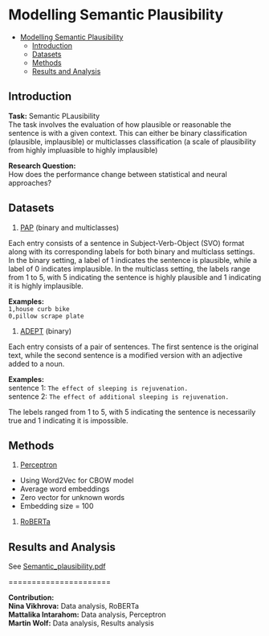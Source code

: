 # Modelling Semantic Plausibility

- [Modelling Semantic Plausibility](#modelling-semantic-plausibility)
  - [Introduction](#introduction)
  - [Datasets](#datasets)
  - [Methods](#methods)
  - [Results and Analysis](#results-and-analysis)



## Introduction
**Task:** Semantic PLausibility \
The task involves the evaluation of how plausible or reasonable the sentence is with a given context. This can either be binary classification (plausible, implausible) or multiclasses classification (a scale of plausibility from highly impluasible to highly implausible)


**Research Question:** \
How does the performance change between statistical and neural approaches?

## Datasets
1. [PAP](https://github.com/AnneroseEichel/PAP) (binary and multiclasses)


Each entry consists of a sentence in Subject-Verb-Object (SVO) format along with its corresponding labels for both binary and multiclass settings. In the binary setting, a label of 1 indicates the sentence is plausible, while a label of 0 indicates implausible. In the multiclass setting, the labels range from 1 to 5, with 5 indicating the sentence is highly plausible and 1 indicating it is highly implausible.

**Examples:** \
`1,house curb bike` \
`0,pillow scrape plate`

1. [ADEPT](https://aclanthology.org/2021.acl-long.553/) (binary)

Each entry consists of a pair of sentences. The first sentence is the original text, while the second sentence is a modified version with an adjective added to a noun. 

**Examples:** \
sentence 1: `The effect of sleeping is rejuvenation.` \
sentence 2: `The effect of additional sleeping is rejuvenation.`

The lebels ranged from 1 to 5, with 5 indicating the sentence is necessarily true and 1 indicating it is impossible.

## Methods

1. [Perceptron](https://scikit-learn.org/stable/modules/generated/sklearn.linear_model.Perceptron.html)
- Using Word2Vec for CBOW model
- Average word embeddings
- Zero vector for unknown words
- Embedding size = 100
  
1. [RoBERTa](https://huggingface.co/docs/transformers/model_doc/roberta)


## Results and Analysis
See [Semantic_plausibility.pdf](https://github.com/finnique/SemanticPlausibility/blob/main/Semantic_plausibility.pdf)




======================

**Contribution:** \
**Nina Vikhrova:**         Data analysis, RoBERTa \
**Mattalika Intarahom:**    Data analysis, Perceptron \
**Martin Wolf:**             Data analysis, Results analysis
